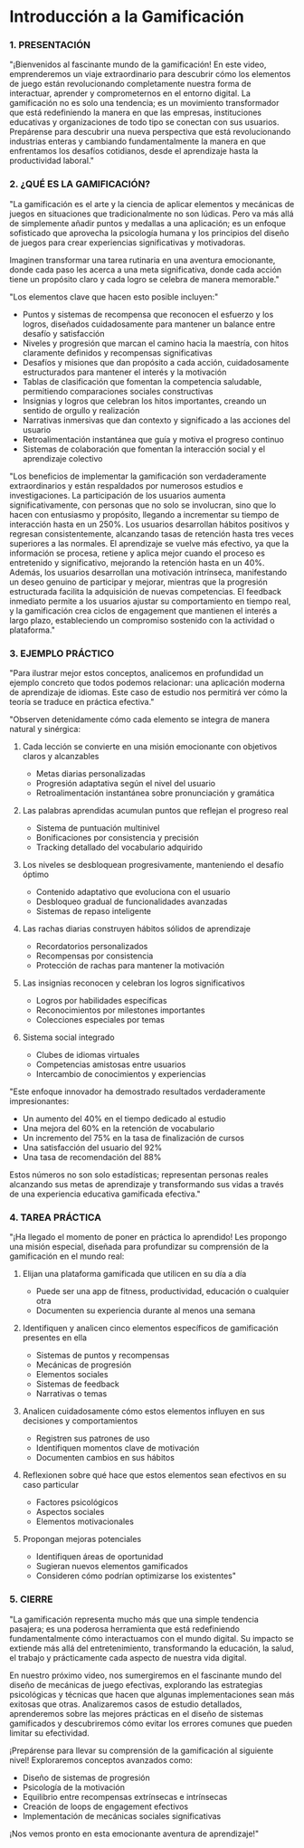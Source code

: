 # Introducción a la Gamificación

### 1. PRESENTACIÓN

"¡Bienvenidos al fascinante mundo de la gamificación! En este video, emprenderemos un viaje extraordinario para descubrir cómo los elementos de juego están revolucionando completamente nuestra forma de interactuar, aprender y comprometernos en el entorno digital. La gamificación no es solo una tendencia; es un movimiento transformador que está redefiniendo la manera en que las empresas, instituciones educativas y organizaciones de todo tipo se conectan con sus usuarios. Prepárense para descubrir una nueva perspectiva que está revolucionando industrias enteras y cambiando fundamentalmente la manera en que enfrentamos los desafíos cotidianos, desde el aprendizaje hasta la productividad laboral."

### 2. ¿QUÉ ES LA GAMIFICACIÓN?

"La gamificación es el arte y la ciencia de aplicar elementos y mecánicas de juegos en situaciones que tradicionalmente no son lúdicas. Pero va más allá de simplemente añadir puntos y medallas a una aplicación; es un enfoque sofisticado que aprovecha la psicología humana y los principios del diseño de juegos para crear experiencias significativas y motivadoras.

Imaginen transformar una tarea rutinaria en una aventura emocionante, donde cada paso les acerca a una meta significativa, donde cada acción tiene un propósito claro y cada logro se celebra de manera memorable."

"Los elementos clave que hacen esto posible incluyen:"

- Puntos y sistemas de recompensa que reconocen el esfuerzo y los logros, diseñados cuidadosamente para mantener un balance entre desafío y satisfacción
- Niveles y progresión que marcan el camino hacia la maestría, con hitos claramente definidos y recompensas significativas
- Desafíos y misiones que dan propósito a cada acción, cuidadosamente estructurados para mantener el interés y la motivación
- Tablas de clasificación que fomentan la competencia saludable, permitiendo comparaciones sociales constructivas
- Insignias y logros que celebran los hitos importantes, creando un sentido de orgullo y realización
- Narrativas inmersivas que dan contexto y significado a las acciones del usuario
- Retroalimentación instantánea que guía y motiva el progreso continuo
- Sistemas de colaboración que fomentan la interacción social y el aprendizaje colectivo

"Los beneficios de implementar la gamificación son verdaderamente extraordinarios y están respaldados por numerosos estudios e investigaciones. La participación de los usuarios aumenta significativamente, con personas que no solo se involucran, sino que lo hacen con entusiasmo y propósito, llegando a incrementar su tiempo de interacción hasta en un 250%. Los usuarios desarrollan hábitos positivos y regresan consistentemente, alcanzando tasas de retención hasta tres veces superiores a las normales. El aprendizaje se vuelve más efectivo, ya que la información se procesa, retiene y aplica mejor cuando el proceso es entretenido y significativo, mejorando la retención hasta en un 40%. Además, los usuarios desarrollan una motivación intrínseca, manifestando un deseo genuino de participar y mejorar, mientras que la progresión estructurada facilita la adquisición de nuevas competencias. El feedback inmediato permite a los usuarios ajustar su comportamiento en tiempo real, y la gamificación crea ciclos de engagement que mantienen el interés a largo plazo, estableciendo un compromiso sostenido con la actividad o plataforma."

### 3. EJEMPLO PRÁCTICO

"Para ilustrar mejor estos conceptos, analicemos en profundidad un ejemplo concreto que todos podemos relacionar: una aplicación moderna de aprendizaje de idiomas. Este caso de estudio nos permitirá ver cómo la teoría se traduce en práctica efectiva."

"Observen detenidamente cómo cada elemento se integra de manera natural y sinérgica:

1. Cada lección se convierte en una misión emocionante con objetivos claros y alcanzables
   - Metas diarias personalizadas
   - Progresión adaptativa según el nivel del usuario
   - Retroalimentación instantánea sobre pronunciación y gramática

2. Las palabras aprendidas acumulan puntos que reflejan el progreso real
   - Sistema de puntuación multinivel
   - Bonificaciones por consistencia y precisión
   - Tracking detallado del vocabulario adquirido

3. Los niveles se desbloquean progresivamente, manteniendo el desafío óptimo
   - Contenido adaptativo que evoluciona con el usuario
   - Desbloqueo gradual de funcionalidades avanzadas
   - Sistemas de repaso inteligente

4. Las rachas diarias construyen hábitos sólidos de aprendizaje
   - Recordatorios personalizados
   - Recompensas por consistencia
   - Protección de rachas para mantener la motivación

5. Las insignias reconocen y celebran los logros significativos
   - Logros por habilidades específicas
   - Reconocimientos por milestones importantes
   - Colecciones especiales por temas

6. Sistema social integrado
   - Clubes de idiomas virtuales
   - Competencias amistosas entre usuarios
   - Intercambio de conocimientos y experiencias

"Este enfoque innovador ha demostrado resultados verdaderamente impresionantes:
- Un aumento del 40% en el tiempo dedicado al estudio
- Una mejora del 60% en la retención de vocabulario
- Un incremento del 75% en la tasa de finalización de cursos
- Una satisfacción del usuario del 92%
- Una tasa de recomendación del 88%

Estos números no son solo estadísticas; representan personas reales alcanzando sus metas de aprendizaje y transformando sus vidas a través de una experiencia educativa gamificada efectiva."

### 4. TAREA PRÁCTICA

"¡Ha llegado el momento de poner en práctica lo aprendido! Les propongo una misión especial, diseñada para profundizar su comprensión de la gamificación en el mundo real:

1. Elijan una plataforma gamificada que utilicen en su día a día
   - Puede ser una app de fitness, productividad, educación o cualquier otra
   - Documenten su experiencia durante al menos una semana

2. Identifiquen y analicen cinco elementos específicos de gamificación presentes en ella
   - Sistemas de puntos y recompensas
   - Mecánicas de progresión
   - Elementos sociales
   - Sistemas de feedback
   - Narrativas o temas

3. Analicen cuidadosamente cómo estos elementos influyen en sus decisiones y comportamientos
   - Registren sus patrones de uso
   - Identifiquen momentos clave de motivación
   - Documenten cambios en sus hábitos

4. Reflexionen sobre qué hace que estos elementos sean efectivos en su caso particular
   - Factores psicológicos
   - Aspectos sociales
   - Elementos motivacionales

5. Propongan mejoras potenciales
   - Identifiquen áreas de oportunidad
   - Sugieran nuevos elementos gamificados
   - Consideren cómo podrían optimizarse los existentes"

### 5. CIERRE

"La gamificación representa mucho más que una simple tendencia pasajera; es una poderosa herramienta que está redefiniendo fundamentalmente cómo interactuamos con el mundo digital. Su impacto se extiende más allá del entretenimiento, transformando la educación, la salud, el trabajo y prácticamente cada aspecto de nuestra vida digital.

En nuestro próximo video, nos sumergiremos en el fascinante mundo del diseño de mecánicas de juego efectivas, explorando las estrategias psicológicas y técnicas que hacen que algunas implementaciones sean más exitosas que otras. Analizaremos casos de estudio detallados, aprenderemos sobre las mejores prácticas en el diseño de sistemas gamificados y descubriremos cómo evitar los errores comunes que pueden limitar su efectividad.

¡Prepárense para llevar su comprensión de la gamificación al siguiente nivel! Exploraremos conceptos avanzados como:
- Diseño de sistemas de progresión
- Psicología de la motivación
- Equilibrio entre recompensas extrínsecas e intrínsecas
- Creación de loops de engagement efectivos
- Implementación de mecánicas sociales significativas

¡Nos vemos pronto en esta emocionante aventura de aprendizaje!"

